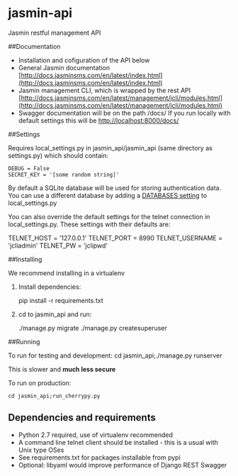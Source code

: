 # jasmin-api
Jasmin restful management API

##Documentation

* Installation and cofiguration of the API below
* General Jasmin documentation [http://docs.jasminsms.com/en/latest/index.html](http://docs.jasminsms.com/en/latest/index.html)
* Jasmin management CLI, which is wrapped by the rest API [http://docs.jasminsms.com/en/latest/management/jcli/modules.html](http://docs.jasminsms.com/en/latest/management/jcli/modules.html)
* Swagger documentation will be on the path /docs/ If you run locally with default settings this will be [http://localhost:8000/docs/](http://localhost:8000/docs/)


##Settings

Requires local_settings.py in jasmin_api/jasmin_api
(same directory as settings.py) which should contain:

    DEBUG = False
    SECRET_KEY = '[some random string]'

By default a SQLite database will be used for storing authentication data. You can use a different database by adding a [DATABASES setting](https://docs.djangoproject.com/en/1.8/ref/settings/#databases) to local_settings.py

You can also override the default settings for the telnet connection in local_settings.py. These settings with their defaults are:

TELNET_HOST = '127.0.0.1'
TELNET_PORT = 8990
TELNET_USERNAME = 'jcliadmin'
TELNET_PW = 'jclipwd'

##Installing

We recommend installing in a virtualenv

1. Install dependencies:

    pip install -r requirements.txt

2. cd to jasmin_api and run:

    ./manage.py migrate
    ./manage.py createsuperuser

##Running

To run for testing and development:
    cd jasmin_api;./manage.py runserver

This is slower and **much less secure**

To run on production:

    cd jasmin_api;run_cherrypy.py

## Dependencies and requirements
* Python 2.7 required, use of virtualenv recommended
* A command line telnet client should be installed - this is a usual with Unix type OSes
* See requirements.txt for packages installable from pypi
* Optional: libyaml would improve performance of Django REST Swagger
